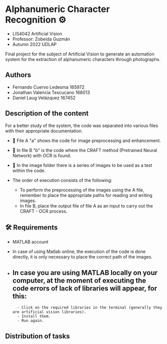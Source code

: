 
# Alphanumeric Character Recognition ⚙︎

- LIS4042 Artificial Vision
- Professor: Zobeida Guzmán
- Autumn 2022 UDLAP

Final project for the subject of Artificial Vision to generate an automation system for the extraction of alphanumeric characters through photographs.


## Authors

- Fernando Cuervo Ledesma 165972
- Jonathan Valencia Tescucano 168013
- Daniel Laug Velázquez 167452


## Description of the content
For a better study of the system, the code was separated into various files with their appropriate documentation.

 - 📄 File A "a" shows the code for image preprocessing and enhancement.
 - 📄 In file B "b" is the code where the CRAFT method (Pretrained Neural Network) with OCR is found.
 - 📂 In the image folder there is a series of images to be used as a test within the code.
 
  - The order of execution consists of the following:
     - To perform the preprocessing of the images using the A file, remember to place the appropriate paths for reading and writing images.
     - In file B, place the output file of file A as an input to carry out the CRAFT - OCR process.



## 🛠 Requirements

- MATLAB account
- In case of using Matlab online, the execution of the code is done directly, it is only necessary to place the correct path of the images.

- In case you are using MATLAB locally on your computer, at the moment of executing the code errors of lack of libraries will appear, for this:
    -
        - Click on the required libraries in the terminal (generally they are artificial vision libraries).
        - Install them.
        - Run again.

## Distribution of tasks



